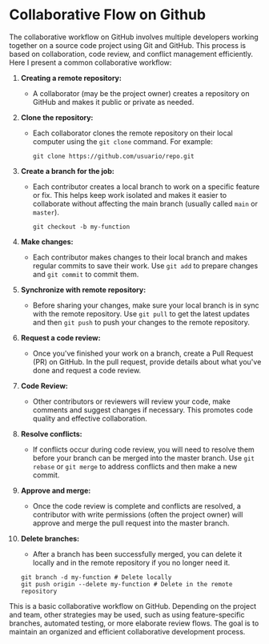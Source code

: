 # Collaborative Flow on Github

The collaborative workflow on GitHub involves multiple developers working together on a source code project using Git and GitHub. This process is based on collaboration, code review, and conflict management efficiently. Here I present a common collaborative workflow:

1. **Creating a remote repository:**
    - A collaborator (may be the project owner) creates a repository on GitHub and makes it public or private as needed.

2. **Clone the repository:**
    - Each collaborator clones the remote repository on their local computer using the `git clone` command. For example:
      ```shell
      git clone https://github.com/usuario/repo.git
      ```

3. **Create a branch for the job:**
    - Each contributor creates a local branch to work on a specific feature or fix. This helps keep work isolated and makes it easier to collaborate without affecting the main branch (usually called `main` or `master`).

      ```shell
      git checkout -b my-function
      ```

4. **Make changes:**
    - Each contributor makes changes to their local branch and makes regular commits to save their work. Use `git add` to prepare changes and `git commit` to commit them.

5. **Synchronize with remote repository:**
    - Before sharing your changes, make sure your local branch is in sync with the remote repository. Use `git pull` to get the latest updates and then `git push` to push your changes to the remote repository.

6. **Request a code review:**
    - Once you've finished your work on a branch, create a Pull Request (PR) on GitHub. In the pull request, provide details about what you've done and request a code review.

7. **Code Review:**
    - Other contributors or reviewers will review your code, make comments and suggest changes if necessary. This promotes code quality and effective collaboration.

8. **Resolve conflicts:**
    - If conflicts occur during code review, you will need to resolve them before your branch can be merged into the master branch. Use `git rebase` or `git merge` to address conflicts and then make a new commit.

9. **Approve and merge:**
    - Once the code review is complete and conflicts are resolved, a contributor with write permissions (often the project owner) will approve and merge the pull request into the master branch.

10. **Delete branches:**
     - After a branch has been successfully merged, you can delete it locally and in the remote repository if you no longer need it.

      ```shell
      git branch -d my-function # Delete locally
      git push origin --delete my-function # Delete in the remote repository
      ```

This is a basic collaborative workflow on GitHub. Depending on the project and team, other strategies may be used, such as using feature-specific branches, automated testing, or more elaborate review flows. The goal is to maintain an organized and efficient collaborative development process.
